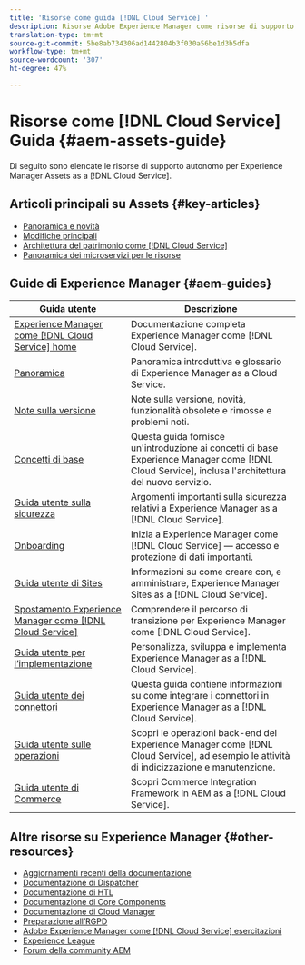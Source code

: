 ```yaml
---
title: 'Risorse come guida [!DNL Cloud Service] '
description: Risorse Adobe Experience Manager come risorse di supporto  [!DNL Cloud Service] e collegamenti alla documentazione
translation-type: tm+mt
source-git-commit: 5be8ab734306ad1442804b3f030a56be1d3b5dfa
workflow-type: tm+mt
source-wordcount: '307'
ht-degree: 47%

---
```



# Risorse come [!DNL Cloud Service] Guida {#aem-assets-guide}

Di seguito sono elencate le risorse di supporto autonomo per Experience Manager Assets as a [!DNL Cloud Service].

## Articoli principali su Assets {#key-articles}

* [Panoramica e novità](overview.md)
* [Modifiche principali](/help/assets/assets-cloud-changes.md)
* [Architettura del patrimonio come [!DNL Cloud Service]](architecture.md)
* [Panoramica dei microservizi per le risorse](/help/assets/asset-microservices-overview.md)

## Guide di Experience Manager {#aem-guides}

| Guida utente | Descrizione |
|---|---|
| [ Experience Manager come  [!DNL Cloud Service] home](/help/landing/home.md) | Documentazione completa  Experience Manager come [!DNL Cloud Service]. |
| [Panoramica](/help/overview/home.md) | Panoramica introduttiva e glossario di Experience Manager as a Cloud Service. |
| [Note sulla versione](/help/release-notes/home.md) | Note sulla versione, novità, funzionalità obsolete e rimosse e problemi noti. |
| [Concetti di base](/help/core-concepts/home.md) | Questa guida fornisce un&#39;introduzione ai concetti di base  Experience Manager come [!DNL Cloud Service], inclusa l&#39;architettura del nuovo servizio. |
| [Guida utente sulla sicurezza](/help/security/home.md) | Argomenti importanti sulla sicurezza relativi a Experience Manager as a [!DNL Cloud Service]. |
| [Onboarding](/help/onboarding/home.md) | Inizia a  Experience Manager come [!DNL Cloud Service] — accesso e protezione di dati importanti. |
| [Guida utente di Sites](/help/sites-cloud/home.md) | Informazioni su come creare con, e amministrare, Experience Manager Sites as a [!DNL Cloud Service]. |
| [Spostamento  Experience Manager come [!DNL Cloud Service]](/help/move-to-cloud-service/home.md) | Comprendere il percorso di transizione per  Experience Manager come [!DNL Cloud Service]. |
| [Guida utente per l’implementazione](/help/implementing/home.md) | Personalizza, sviluppa e implementa Experience Manager as a [!DNL Cloud Service]. |
| [Guida utente dei connettori](/help/connectors/home.md) | Questa guida contiene informazioni su come integrare i connettori in Experience Manager as a [!DNL Cloud Service]. |
| [Guida utente sulle operazioni](/help/operations/home.md) | Scopri le operazioni back-end del Experience Manager  come [!DNL Cloud Service], ad esempio le attività di indicizzazione e manutenzione. |
| [Guida utente di Commerce](/help/commerce-cloud/home.md) | Scopri Commerce Integration Framework in AEM as a [!DNL Cloud Service]. |

## Altre risorse su Experience Manager {#other-resources}

* [Aggiornamenti recenti della documentazione](https://experienceleague.adobe.com/docs/experience-manager-release-information/aem-release-updates/doc-updates/documentation-updates.html#aem-as-a-cloud-service)
* [Documentazione di Dispatcher](/help/implementing/dispatcher/overview.md)
* [Documentazione di HTL](https://experienceleague.adobe.com/docs/experience-manager-htl/using/overview.html)
* [Documentazione di Core Components](https://experienceleague.adobe.com/docs/experience-manager-core-components/using/introduction.html)
* [Documentazione di Cloud Manager](https://experienceleague.adobe.com/docs/experience-manager-cloud-manager/using/introduction-to-cloud-manager.html)
* [Preparazione all’RGPD](/help/onboarding/data-privacy-and-protection-readiness/aem-readiness.md)
* [Adobe Experience Manager come  [!DNL Cloud Service] esercitazioni](https://experienceleague.adobe.com/docs/experience-manager-learn/cloud-service/overview.html)
* [Experience League](https://experienceleague.adobe.com/?promoid=K42KVXHD&amp;mv=other#recommended/solutions/experience-manager)
* [Forum della community AEM](https://experienceleaguecommunities.adobe.com/t5/adobe-experience-manager/ct-p/adobe-experience-manager-community)
